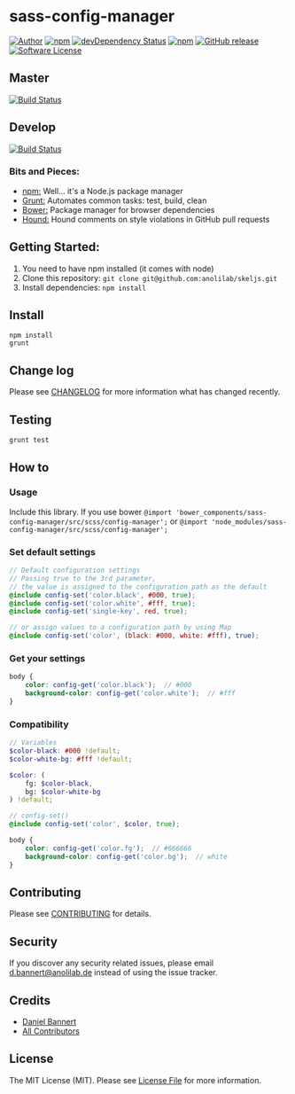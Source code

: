 # sass-config-manager

[![Author](http://img.shields.io/badge/author-@@anolilab-blue.svg?style=flat-square)](https://twitter.com/@anolilab)
[![npm](https://img.shields.io/npm/v/sass-config-manager.svg?style=flat-square)](https://www.npmjs.com/package/sass-config-manager)
[![devDependency Status](https://david-dm.org/growcss/sass-config-manager/dev-status.svg?style=flat-square)](https://david-dm.org/growcss/sass-config-manager#info=devDependencies)
[![npm](https://img.shields.io/npm/v/npm.svg?style=flat-square)](https://www.npmjs.com/package/sass-config-manager)
[![GitHub release](https://img.shields.io/github/release/qubyte/rubidium.svg?style=flat-square)](https://github.com/growcss/sass-config-manager/releases)
[![Software License](https://img.shields.io/badge/license-MIT-brightgreen.svg?style=flat-square)](LICENSE)

## Master
[![Build Status](https://img.shields.io/travis/growcss/sass-config-manager.svg?branch=develop&style=flat-square)](https://travis-ci.org/growcss/sass-config-manager)

## Develop
[![Build Status](https://img.shields.io/travis/growcss/sass-config-manager.svg?branch=develop&style=flat-square)](https://travis-ci.org/growcss/sass-config-manager)

### Bits and Pieces:
* [npm:](https://npmjs.org/) Well... it's a Node.js package manager
* [Grunt:](http://gruntjs.com/) Automates common tasks: test, build, clean
* [Bower:](http://bower.io/) Package manager for browser dependencies
* [Hound:](https://houndci.com/) Hound comments on style violations in GitHub pull requests

## Getting Started:

1. You need to have npm installed (it comes with node)
2. Clone this repository: `git clone git@github.com:anolilab/skeljs.git`
3. Install dependencies: `npm install`

## Install

~~~
npm install
grunt
~~~

## Change log

Please see [CHANGELOG](CHANGELOG.md) for more information what has changed recently.

## Testing

~~~
grunt test
~~~

## How to

### Usage
Include this library. If you use bower ``@import 'bower_components/sass-config-manager/src/scss/config-manager';`` or ``@import 'node_modules/sass-config-manager/src/scss/config-manager';``

### Set default settings
~~~scss
// Default configuration settings
// Passing true to the 3rd parameter,
// the value is assigned to the configuration path as the default
@include config-set('color.black', #000, true);
@include config-set('color.white', #fff, true);
@include config-set('single-key', red, true);

// or assign values to a configuration path by using Map
@include config-set('color', (black: #000, white: #fff), true);
~~~

### Get your settings
~~~scss
body {
    color: config-get('color.black');  // #000
    background-color: config-get('color.white');  // #fff
}
~~~

### Compatibility
~~~scss
// Variables
$color-black: #000 !default;
$color-white-bg: #fff !default;

$color: (
    fg: $color-black,
    bg: $color-white-bg
) !default;

// config-set()
@include config-set('color', $color, true);

body {
    color: config-get('color.fg');  // #666666
    background-color: config-get('color.bg');  // white
}
~~~

## Contributing

Please see [CONTRIBUTING](CONTRIBUTING.md) for details.

## Security

If you discover any security related issues, please email d.bannert@anolilab.de instead of using the issue tracker.

## Credits

- [Daniel Bannert](https://github.com/growcss)
- [All Contributors](../../contributors)

## License

The MIT License (MIT). Please see [License File](LICENSE.md) for more information.
